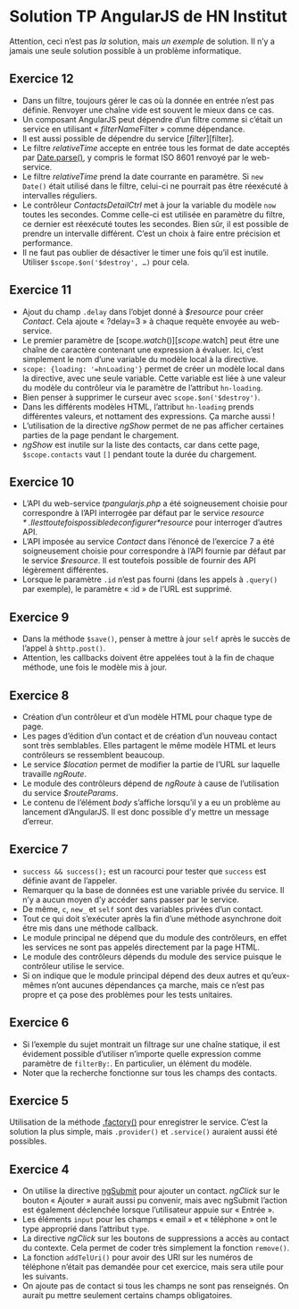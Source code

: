 # Solution TP AngularJS de HN Institut

Attention, ceci n’est pas *la* solution, mais *un exemple* de solution.
Il n’y a jamais une seule solution possible à un problème informatique.

## Exercice 12

* Dans un filtre, toujours gérer le cas où la donnée en entrée n’est pas
  définie. Renvoyer une chaîne vide est souvent le mieux dans ce cas.
* Un composant AngularJS peut dépendre d’un filtre comme si c’était un service
  en utilisant « *filterName*Filter » comme dépendance.
* Il est aussi possible de dépendre du service [$filter][$filter].
* Le filtre *relativeTime* accepte en entrée tous les format de date acceptés
  par [Date.parse()][Date.parse], y compris le format ISO 8601 renvoyé par le
  web-service.
* Le filtre *relativeTime* prend la date courrante en paramètre. Si
  `new Date()` était utilisé dans le filtre, celui-ci ne pourrait pas être
  réexécuté à intervalles réguliers.
* Le contrôleur *ContactsDetailCtrl* met à jour la variable du modèle `now`
  toutes les secondes. Comme celle-ci est utilisée en paramètre du filtre, ce
  dernier est réexécuté toutes les secondes.
  Bien sûr, il est possible de prendre un intervalle différent.
  C’est un choix à faire entre précision et performance.
* Il ne faut pas oublier de désactiver le timer une fois qu’il est inutile.
  Utiliser `$scope.$on('$destroy', …)` pour cela.

[$filter]: https://docs.angularjs.org/api/ng/service/$filter
[Date.parse]: https://developer.mozilla.org/en-US/docs/Web/JavaScript/Reference/Global_Objects/Date/parse

## Exercice 11

* Ajout du champ `.delay` dans l’objet donné à *$resource* pour créer *Contact*.
  Cela ajoute « ?delay=3 » à chaque requète envoyée au web-service.
* Le premier paramètre de [scope.$watch()][scope.$watch] peut être une chaîne
  de caractère contenant une expression à évaluer. Ici, c’est simplement le
  nom d’une variable du modèle local à la directive.
* `scope: {loading: '=hnLoading'}` permet de créer un modèle local dans la
  directive, avec une seule variable. Cette variable est liée à une valeur
  du modèle du contrôleur via le paramètre de l’attribut `hn-loading`.
* Bien penser à supprimer le curseur avec `scope.$on('$destroy')`.
* Dans les différents modèles HTML, l’attribut `hn-loading` prends différentes
  valeurs, et nottament des expressions. Ça marche aussi !
* L’utilisation de la directive *ngShow* permet de ne pas afficher certaines
  parties de la page pendant le chargement.
* *ngShow* est inutile sur la liste des contacts, car dans cette page,
  `$scope.contacts` vaut `[]` pendant toute la durée du chargement.

[scope.$watch]: https://docs.angularjs.org/api/ng/type/$rootScope.Scope#$watch

## Exercice 10

* L’API du web-service *tpangularjs.php* a été soigneusement choisie pour
  correspondre à l’API interrogée par défaut par le service *$resource*.
  Il est toutefois possible de configurer *$resource* pour interroger d’autres
  API.
* L’API imposée au service *Contact* dans l’énoncé de l’exercice 7 a été
  soigneusement choisie pour correspondre à l’API fournie par défaut par le
  service *$resource*. Il est toutefois possible de fournir des API légèrement
  différentes.
* Lorsque le paramètre `.id` n’est pas fourni (dans les appels à `.query()` par
  exemple), le paramètre « :id » de l’URL est supprimé.

## Exercice 9

* Dans la méthode `$save()`,
  penser à mettre à jour `self` après le succès de l’appel à `$http.post()`.
* Attention, les callbacks doivent être appelées tout à la fin de chaque
  méthode, une fois le modèle mis à jour.

## Exercice 8

* Création d’un contrôleur et d’un modèle HTML pour chaque type de page.
* Les pages d’édition d’un contact et de création d’un nouveau contact
  sont très semblables. Elles partagent le même modèle HTML et leurs
  contrôleurs se ressemblent beaucoup.
* Le service *$location* permet de modifier la partie de l’URL sur laquelle
  travaille *ngRoute*.
* Le module des contrôleurs dépend de *ngRoute* à cause de l’utilisation du
  service *$routeParams*.
* Le contenu de l’élément *body* s’affiche lorsqu’il y a eu un problème au
  lancement d’AngularJS. Il est donc possible d’y mettre un message d’erreur.

## Exercice 7

* `success && success();` est un racourci pour tester que `success`
  est définie avant de l’appeler.
* Remarquer qu la base de données est une variable privée du service.
  Il n’y a aucun moyen d’y accéder sans passer par le service.
* De même, `c`, `new_` et `self` sont des variables privées d’un contact.
* Tout ce qui doit s’exécuter après la fin d’une méthode asynchrone
  doit être mis dans une méthode callback.
* Le module principal ne dépend que du module des contrôleurs,
  en effet les services ne sont pas appelés directement par la page HTML.
* Le module des contrôleurs dépends du module des service
  puisque le contrôleur utilise le service.
* Si on indique que le module principal dépend des deux autres
  et qu’eux-mêmes n’ont aucunes dépendances ça marche,
  mais ce n’est pas propre et ça pose des problèmes pour les tests unitaires.

## Exercice 6

* Si l’exemple du sujet montrait un filtrage sur une chaîne statique,
  il est évidement possible d’utiliser n’importe quelle expression
  comme paramètre de `filterBy:`. En particulier, un élément du modèle.
* Noter que la recherche fonctionne sur tous les champs des contacts.

## Exercice 5

Utilisation de la méthode [.factory()][Module.factory] pour enregistrer
le service.
C’est la solution la plus simple, mais `.provider()` et `.service()`
auraient aussi été possibles.

[Module.factory]: https://docs.angularjs.org/api/ng/type/angular.Module#factory

## Exercice 4

* On utilise la directive [ngSubmit][ngSubmit] pour ajouter un contact.
  *ngClick* sur le bouton « Ajouter » aurait aussi pu convenir,
  mais avec ngSubmit l’action est également déclenchée lorsque
  l’utilisateur appuie sur « Entrée ».
* Les éléments `input` pour les champs « email » et « téléphone »
  ont le type approprié dans l’attribut `type`.
* La directive *ngClick* sur les boutons de suppressions
  a accès au contact du contexte.
  Cela permet de coder très simplement la fonction `remove()`.
* La fonction `addTelUri()` pour avoir des URI sur les numéros de
  téléphone n’était pas demandée pour cet exercice,
  mais sera utile pour les suivants.  
* On ajoute pas de contact si tous les champs ne sont pas renseignés.
  On aurait pu mettre seulement certains champs obligatoires.

[ngSubmit]: https://docs.angularjs.org/api/ng/directive/ngSubmit

